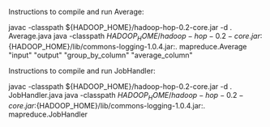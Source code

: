 Instructions to compile and run Average:

 javac -classpath ${HADOOP_HOME}/hadoop-hop-0.2-core.jar -d . Average.java
 java -classpath ${HADOOP_HOME}/hadoop-hop-0.2-core.jar:${HADOOP_HOME}/lib/commons-logging-1.0.4.jar:. mapreduce.Average "input" "output" "group_by_column" "average_column"

Instructions to compile and run JobHandler:

 javac -classpath ${HADOOP_HOME}/hadoop-hop-0.2-core.jar -d . JobHandler.java
 java -classpath ${HADOOP_HOME}/hadoop-hop-0.2-core.jar:${HADOOP_HOME}/lib/commons-logging-1.0.4.jar:. mapreduce.JobHandler
